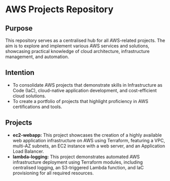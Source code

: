 # AWS Projects Repository

## Purpose

This repository serves as a centralised hub for all AWS-related projects. The aim is to explore and implement various AWS services and solutions, showcasing practical knowledge of cloud architecture, infrastructure management, and automation.

## Intention

- To consolidate AWS projects that demonstrate skills in Infrastructure as Code (IaC), cloud-native application development, and cost-efficient cloud solutions.
- To create a portfolio of projects that highlight proficiency in AWS certifications and tools.

## Projects

- **ec2-webapp:** This project showcases the creation of a highly available web application infrastructure on AWS using Terraform, featuring a VPC, multi-AZ subnets, an EC2 instance with a web server, and an Application Load Balancer.
- **lambda-logging:** This project demonstrates automated AWS infrastructure deployment using Terraform modules, including centralised logging, an S3-triggered Lambda function, and IaC provisioning for all required resources.
